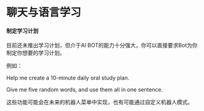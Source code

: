 # 聊天与语言学习

#### 制定学习计划

目前还未推出学习计划，但介于AI BOT的能力十分强大，你可以直接要求Bot为你制定你想要的学习计划。

例如：

Help me create a 10-minute daily oral study plan.

Give me five random words, and use them all in one sentence.

这些功能可能会在未来的机器人菜单中实现，也有可能通过自定义机器人模式。
